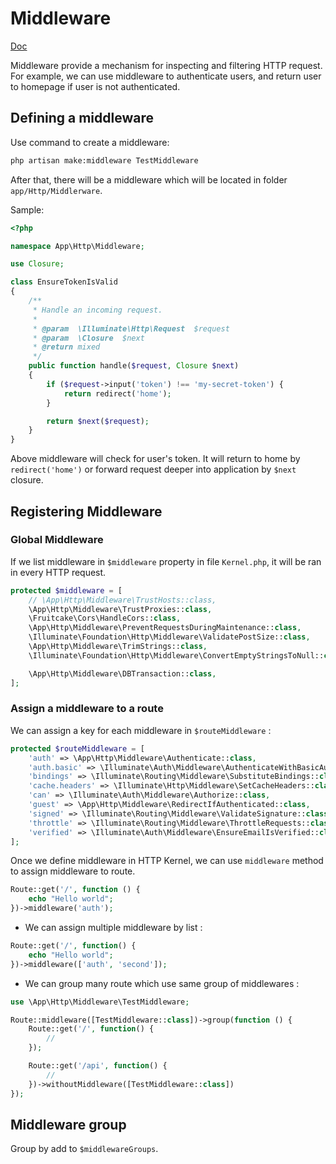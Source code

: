 # Middleware

[Doc](https://laravel.com/docs/8.x/middleware)

Middleware provide a mechanism for inspecting and filtering HTTP request. For example, we can use middleware to authenticate users, and return user to homepage if user is not authenticated.  

## Defining a middleware

Use command to create a middleware:  

```bash
php artisan make:middleware TestMiddleware
```

After that, there will be a middleware which will be located in folder `app/Http/Middlerware`.  

Sample:  

```php
<?php

namespace App\Http\Middleware;

use Closure;

class EnsureTokenIsValid
{
    /**
     * Handle an incoming request.
     *
     * @param  \Illuminate\Http\Request  $request
     * @param  \Closure  $next
     * @return mixed
     */
    public function handle($request, Closure $next)
    {
        if ($request->input('token') !== 'my-secret-token') {
            return redirect('home');
        }

        return $next($request);
    }
}
```

Above middleware will check for user's token. It will return to home by `redirect('home')` or forward request deeper into application by `$next` closure.  

## Registering Middleware

### Global Middleware 

If we list middleware in `$middleware` property in file `Kernel.php`, it will be ran in every HTTP request.  

```php
protected $middleware = [
    // \App\Http\Middleware\TrustHosts::class,
    \App\Http\Middleware\TrustProxies::class,
    \Fruitcake\Cors\HandleCors::class,
    \App\Http\Middleware\PreventRequestsDuringMaintenance::class,
    \Illuminate\Foundation\Http\Middleware\ValidatePostSize::class,
    \App\Http\Middleware\TrimStrings::class,
    \Illuminate\Foundation\Http\Middleware\ConvertEmptyStringsToNull::class,

    \App\Http\Middleware\DBTransaction::class,
];
```

### Assign a middleware to a route  

We can assign a key for each middleware in `$routeMiddleware` :  

```php
protected $routeMiddleware = [
    'auth' => \App\Http\Middleware\Authenticate::class,
    'auth.basic' => \Illuminate\Auth\Middleware\AuthenticateWithBasicAuth::class,
    'bindings' => \Illuminate\Routing\Middleware\SubstituteBindings::class,
    'cache.headers' => \Illuminate\Http\Middleware\SetCacheHeaders::class,
    'can' => \Illuminate\Auth\Middleware\Authorize::class,
    'guest' => \App\Http\Middleware\RedirectIfAuthenticated::class,
    'signed' => \Illuminate\Routing\Middleware\ValidateSignature::class,
    'throttle' => \Illuminate\Routing\Middleware\ThrottleRequests::class,
    'verified' => \Illuminate\Auth\Middleware\EnsureEmailIsVerified::class,
];
```

Once we define middleware in HTTP Kernel, we can use `middleware` method to assign middleware to route.  

```php
Route::get('/', function () {
    echo "Hello world";   
})->middleware('auth');
```

+ We can assign multiple middleware by list :  

```php
Route::get('/', function() {
    echo "Hello world";
})->middleware(['auth', 'second']);
```

+ We can group many route which use same group of middlewares :  

```php
use \App\Http\Middleware\TestMiddleware;

Route::middleware([TestMiddleware::class])->group(function () {
    Route::get('/', function() {
        //
    });

    Route::get('/api', function() {
        //
    })->withoutMiddleware([TestMiddleware::class])
});
```

## Middleware group  

Group by add to `$middlewareGroups`.

